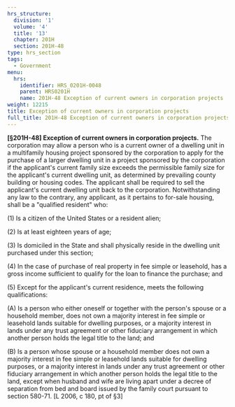 ```yaml
---
hrs_structure:
  division: '1'
  volume: '4'
  title: '13'
  chapter: 201H
  section: 201H-48
type: hrs_section
tags:
  - Government
menu:
  hrs:
    identifier: HRS_0201H-0048
    parent: HRS0201H
    name: 201H-48 Exception of current owners in corporation projects
weight: 12215
title: Exception of current owners in corporation projects
full_title: 201H-48 Exception of current owners in corporation projects
---
```

**[§201H-48] Exception of current owners in corporation projects.** The corporation may allow a person who is a current owner of a dwelling unit in a multifamily housing project sponsored by the corporation to apply for the purchase of a larger dwelling unit in a project sponsored by the corporation if the applicant's current family size exceeds the permissible family size for the applicant's current dwelling unit, as determined by prevailing county building or housing codes. The applicant shall be required to sell the applicant's current dwelling unit back to the corporation. Notwithstanding any law to the contrary, any applicant, as it pertains to for-sale housing, shall be a "qualified resident" who:

(1) Is a citizen of the United States or a resident alien;

(2) Is at least eighteen years of age;

(3) Is domiciled in the State and shall physically reside in the dwelling unit purchased under this section;

(4) In the case of purchase of real property in fee simple or leasehold, has a gross income sufficient to qualify for the loan to finance the purchase; and

(5) Except for the applicant's current residence, meets the following qualifications:

(A) Is a person who either oneself or together with the person's spouse or a household member, does not own a majority interest in fee simple or leasehold lands suitable for dwelling purposes, or a majority interest in lands under any trust agreement or other fiduciary arrangement in which another person holds the legal title to the land; and

(B) Is a person whose spouse or a household member does not own a majority interest in fee simple or leasehold lands suitable for dwelling purposes, or a majority interest in lands under any trust agreement or other fiduciary arrangement in which another person holds the legal title to the land, except when husband and wife are living apart under a decree of separation from bed and board issued by the family court pursuant to section 580-71\. [L 2006, c 180, pt of §3]